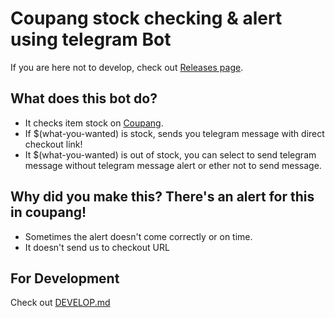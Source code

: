 # Coupang stock checking & alert using telegram Bot
If you are here not to develop, check out [Releases page](https://github.com/SJang1/coupang-stock-checker/releases/latest).

## What does this bot do?
- It checks item stock on [Coupang](https://www.coupang.com/).
- If $(what-you-wanted) is stock, sends you telegram message with direct checkout link!
- It $(what-you-wanted) is out of stock, you can select to send telegram message without telegram message alert or ether not to send message.

## Why did you make this? There's an alert for this in coupang!
- Sometimes the alert doesn't come correctly or on time.
- It doesn't send us to checkout URL

## For Development
Check out [DEVELOP.md](./DEVELOP.md)
